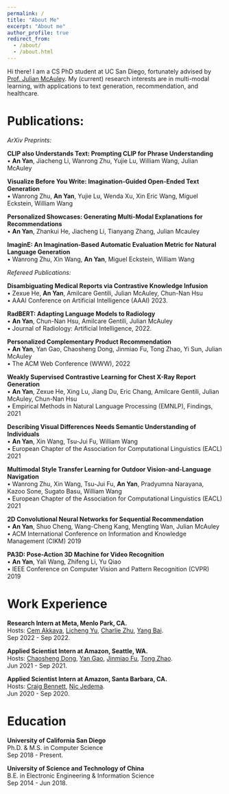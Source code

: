 ```yaml
---
permalink: /
title: "About Me"
excerpt: "About me"
author_profile: true
redirect_from: 
  - /about/
  - /about.html
---
```


Hi there! I am a CS PhD student at UC San Diego, fortunately advised by [Prof. Julian McAuley](https://cseweb.ucsd.edu/~jmcauley/). My (current) research interests are in multi-modal learning, with applications to text generation, recommendation, and healthcare. 

Publications:
======
*ArXiv Preprints:*

**CLIP also Understands Text: Prompting CLIP for Phrase Understanding**
<br>• **An Yan**, Jiacheng Li, Wanrong Zhu, Yujie Lu, William Wang, Julian McAuley

**Visualize Before You Write: Imagination-Guided Open-Ended Text Generation**
<br>• Wanrong Zhu, **An Yan**, Yujie Lu, Wenda Xu, Xin Eric Wang, Miguel Eckstein, William Wang

**Personalized Showcases: Generating Multi-Modal Explanations for Recommendations**
<br>• **An Yan**, Zhankui He, Jiacheng Li, Tianyang Zhang, Julian Mcauley

**ImaginE: An Imagination-Based Automatic Evaluation Metric for Natural Language Generation**
<br> • Wanrong Zhu, Xin Wang, **An Yan**, Miguel Eckstein, William Wang

*Refereed Publications:*

**Disambiguating Medical Reports via Contrastive Knowledge Infusion**
<br>• Zexue He, **An Yan**, Amilcare Gentili, Julian McAuley, Chun-Nan Hsu
<br>• AAAI Conference on Artificial Intelligence (AAAI) 2023.

**RadBERT: Adapting Language Models to Radiology**
<br>• **An Yan**, Chun-Nan Hsu, Amilcare Gentili, Julian McAuley
<br>• Journal of Radiology: Artificial Intelligence, 2022.

**Personalized Complementary Product Recommendation**
<br>• **An Yan**, Yan Gao, Chaosheng Dong, Jinmiao Fu, Tong Zhao, Yi Sun, Julian McAuley
<br>• The ACM Web Conference (WWW), 2022

**Weakly Supervised Contrastive Learning for Chest X-Ray Report Generation**
<br>• **An Yan**, Zexue He, Xing Lu, Jiang Du, Eric Chang, Amilcare Gentili, Julian McAuley, Chun-Nan Hsu
<br>• Empirical Methods in Natural Language Processing (EMNLP), Findings, 2021

**Describing Visual Differences Needs Semantic Understanding of Individuals**
<br>• **An Yan**, Xin Wang, Tsu-Jui Fu, William Wang
<br>• European Chapter of the Association for Computational Linguistics (EACL) 2021

**Multimodal Style Transfer Learning for Outdoor Vision-and-Language Navigation**
<br>• Wanrong Zhu, Xin Wang, Tsu-Jui Fu, **An Yan**, Pradyumna Narayana, Kazoo Sone, Sugato Basu, William Wang
<br>• European Chapter of the Association for Computational Linguistics (EACL) 2021

**2D Convolutional Neural Networks for Sequential Recommendation**
<br>• **An Yan**, Shuo Cheng, Wang-Cheng Kang, Mengting Wan, Julian McAuley
<br>• ACM International Conference on Information and Knowledge Management (CIKM) 2019

**PA3D: Pose-Action 3D Machine for Video Recognition**
<br>• **An Yan**, Yali Wang, Zhifeng Li, Yu Qiao
<br>• IEEE Conference on Computer Vision and Pattern Recognition (CVPR) 2019

Work Experience
======
**Research Intern at Meta, Menlo Park, CA.**
<br>Hosts: [Cem Akkaya](https://www.linkedin.com/in/cem-akkaya-67b51322/), [Licheng Yu](https://www.linkedin.com/in/licheng-yu-8aa7a8a1/), [Charlie Zhu](https://www.linkedin.com/in/charlie-zhu/), [Yang Bai](https://www.linkedin.com/in/ybai6/).
<br>Sep 2022 - Sep 2022.

**Applied Scientist Intern at Amazon, Seattle, WA.**
<br>Hosts: [Chaosheng Dong](https://www.linkedin.com/in/chaosheng-dong-09425aa9/), [Yan Gao](https://www.linkedin.com/in/yan-gao-16a477b/), [Jinmiao Fu](https://www.linkedin.com/in/jinmiao-fu-32429438/), [Tong Zhao](https://www.linkedin.com/in/tonytongzhao/).
<br>Jun 2021 - Sep 2021.

**Applied Scientist Intern at Amazon, Santa Barbara, CA.**
<br>Hosts: [Craig Bennett](https://www.linkedin.com/in/prefrontal/), [Nic Jedema](https://www.linkedin.com/in/nic-jedema-1ba0bbb1/).
<br>Jun 2020 - Sep 2020.


Education
======
**University of California San Diego**
<br>Ph.D. & M.S. in Computer Science
<br>Sep 2018 - Present.

**University of Science and Technology of China**
<br>B.E. in Electronic Engineering & Information Science 
<br>Sep 2014 - Jun 2018.
